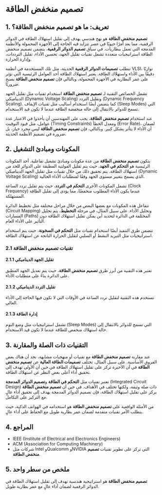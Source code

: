 # تصميم منخفض الطاقة

## 1. تعريف: ما هو **تصميم منخفض الطاقة**؟
**تصميم منخفض الطاقة** هو نهج هندسي يهدف إلى تقليل استهلاك الطاقة في الدوائر الرقمية، مما يعد أمرًا حيويًا في عصر تتزايد فيه الحاجة إلى الأجهزة المحمولة والأنظمة المدمجة التي تعمل ببطاريات. في سياق **تصميم الدوائر الرقمية**، يتضمن تصميم منخفض الطاقة استراتيجيات متعددة تشمل تقنيات تقليل الجهد، تحسين الأداء، تقليل الترددات، وإدارة الحرارة. 

تتطلب **تصميمات الدوائر الرقمية** الحديثة، مثل تلك المستخدمة في أنظمة VLSI، توازنًا دقيقًا بين الأداء واستهلاك الطاقة. يعتبر استهلاك الطاقة أحد العوامل الرئيسية التي تؤثر على عمر البطارية في الأجهزة المحمولة، وبالتالي فإن **تصميم منخفض الطاقة** يصبح ضروريًا. 

تشمل الخصائص التقنية لـ **تصميم منخفض الطاقة** استخدام تقنيات مثل تقليل الجهد الديناميكي (Dynamic Voltage Scaling) وتقليل التردد (Dynamic Frequency Scaling). كما يتضمن أيضًا استخدام أساليب مثل تقنيات الإيقاف (Sleep Modes) التي تسمح للدوائر بالانتقال إلى حالة منخفضة الطاقة عندما لا تكون قيد الاستخدام. 

عند استخدام **تصميم منخفض الطاقة**، يجب على المهندسين أن يأخذوا في الاعتبار عدة عوامل، مثل قيود التوقيت (Timing Constraints) ومعدل الخطأ (Error Rate)، لضمان أن الأداء لا يتأثر بشكل كبير. وبالتالي، فإن **تصميم منخفض الطاقة** ليس مجرد خيار، بل ضرورة في تصميم الأنظمة الحديثة.

## 2. المكونات ومبادئ التشغيل
يتكون **تصميم منخفض الطاقة** من عدة مكونات ومبادئ تشغيل تفاعلية. أحد المكونات الرئيسية هو **التحكم في الجهد**، حيث يتم تقليل الفولتية المطبقة على الدوائر للحد من استهلاك الطاقة. يتم تحقيق ذلك من خلال تقنيات مثل تقليل الجهد الديناميكي (Dynamic Voltage Scaling) الذي يسمح بتغيير مستوى الجهد وفقًا لمتطلبات الأداء الحالية. 

تشمل المكونات الأخرى **التحكم في التردد**، حيث يتم تقليل تردد الساعة (Clock Frequency) عندما يكون الأداء المطلوب منخفضًا، مما يؤدي إلى تقليل الطاقة المستهلكة. 

تتفاعل هذه المكونات مع بعضها البعض من خلال مراحل مختلفة مثل تخطيط الدائرة (Circuit Mapping) وتحليل الأداء. على سبيل المثال، في مرحلة **التخطيط**، يتم تحليل المسارات (Paths) المختلفة في الدائرة لتحديد أين يمكن تقليل استهلاك الطاقة دون التأثير على الأداء العام.

تتضمن طرق التنفيذ أيضًا استخدام تقنيات مثل **التحكم في السخونة**، حيث يتم استخدام استراتيجيات مثل التبريد النشط أو السلبي لتقليل الحرارة الناتجة عن استهلاك الطاقة. 

### 2.1 تقنيات تصميم منخفض الطاقة
#### 2.1.1 تقليل الجهد الديناميكي
تعتبر هذه التقنية من أبرز طرق **تصميم منخفض الطاقة**، حيث يتم تعديل الجهد المطبق على الدائرة بناءً على متطلبات الأداء.

#### 2.1.2 تقليل التردد الديناميكي
تستخدم هذه التقنية لتقليل تردد الساعة في الأوقات التي لا تكون فيها الحاجة إلى الأداء العالي.

#### 2.1.3 إدارة الطاقة
تشمل استراتيجيات مثل وضع النوم (Sleep Modes) التي تسمح للدوائر بالانتقال إلى حالة استهلاك منخفض للطاقة عندما لا تكون قيد الاستخدام.

## 3. التقنيات ذات الصلة والمقارنة
عند مقارنة **تصميم منخفض الطاقة** مع تقنيات أو منهجيات مشابهة، نجد أن هناك بعض الفروق الأساسية. على سبيل المثال، تختلف **تصميمات الطاقة العالية** عن **تصميم منخفض الطاقة** في أن الأخيرة تركز على تقليل استهلاك الطاقة في حين أن الأولى تهدف إلى تحقيق أداء أعلى بغض النظر عن استهلاك الطاقة.

تعتبر تقنيات مثل **التحكم في الطاقة** و**تصميم الدوائر المدمجة** (Integrated Circuit Design) ذات صلة وثيقة، ولكنها تختلف في الأهداف. في حين أن **تصميم منخفض الطاقة** يركز على تقليل استهلاك الطاقة، فإن تصميم الدوائر المدمجة يهدف إلى تحقيق أداء عالٍ مع التركيز على التكامل.

من الأمثلة الواقعية على **تصميم منخفض الطاقة** هو استخدامه في الهواتف الذكية، حيث يتطلب الأمر تقنيات متقدمة لضمان عمر بطارية طويل مع الحفاظ على أداء عالٍ. 

## 4. المراجع
- IEEE (Institute of Electrical and Electronics Engineers)
- ACM (Association for Computing Machinery)
- شركات مثل Intel وQualcomm وNVIDIA التي تركز على تطوير تقنيات **تصميم منخفض الطاقة**.

## 5. ملخص من سطر واحد
**تصميم منخفض الطاقة** هو استراتيجية هندسية تهدف إلى تقليل استهلاك الطاقة في الدوائر الرقمية لضمان أداء عالٍ مع عمر بطارية طويل.
